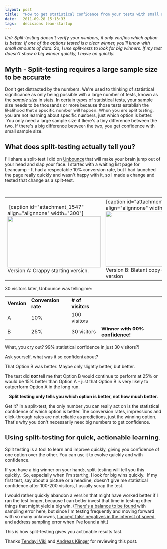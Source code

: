```yaml
---
layout: post
title:  "How to get statistical confidence from your tests with small amounts of data."
date:   2011-09-28 15:13:33
tags:   decisions lean-startup
---
```


<em>tl;dr Split-testing doesn't verify your numbers, it only verifies which option is better. If one of the options tested is a clear winner, you'll know with small amounts of data. So, I use split-tests to look for big winners. If my test doesn't show a big winner quickly, I move on quickly.</em>
<h2><strong>Myth - Split-testing requires a large sample size to be accurate</strong></h2>
Don't get distracted by the numbers. We're used to thinking of statistical significance as only being possible with a large number of tests, known as the <em>sample size</em> in stats. In certain types of statistical tests, your sample size needs to be thousands or more because those tests establish the likelihood that a specific number will happen. When you are split testing, you are not learning about specific numbers, just which option is better.  You only need a large sample size if there's a tiny difference between the two. If there's a big difference between the two, you get confidence with small sample size.
<h2><strong>What does split-testing actually tell you?</strong></h2>
I'll share a split-test I did on <a href="http://unbounce.com">Unbounce</a> that will make your brain jump out of your head and slap your face. I started with a waiting list page for Leancamp - It had a respectable 10% conversion rate, but I had launched the page really quickly and wasn't happy with it, so I made a change and tested that change as a split-test.

&nbsp;
<table>
<tbody>
<tr>
<td> [caption id="attachment_1547" align="alignnone" width="300"]<a href="https://dl.dropboxusercontent.com/u/6606104/www/saintsal/img/2011/09/Preview-B-_Leancamp-membership_.png"><img class="size-medium wp-image-1547" title="Preview [B] - _Leancamp membership_" src="https://dl.dropboxusercontent.com/u/6606104/www/saintsal/img/2011/09/Preview-B-_Leancamp-membership_-300x165.png" alt="" width="300" height="165" /></a> Version A: Crappy starting version.</td>
<td>[caption id="attachment_1546" align="alignnone" width="300"]<a href="https://dl.dropboxusercontent.com/u/6606104/www/saintsal/img/2011/09/Preview-C-_Leancamp-membership_.png"><img class="size-medium wp-image-1546" title="Preview [C] - _Leancamp membership_" src="https://dl.dropboxusercontent.com/u/6606104/www/saintsal/img/2011/09/Preview-C-_Leancamp-membership_-300x180.png" alt="" width="300" height="180" /></a> Version B: Blatant copy of Buffer version</td>
</tr>
</tbody>
</table>
30 visitors later, Unbounce was telling me:
<table>
<tbody>
<tr>
<td><strong>Version</strong></td>
<td><strong>Conversion rate</strong></td>
<td><strong># of visitors</strong></td>
<td></td>
</tr>
<tr>
<td>A</td>
<td>10%</td>
<td>100 visitors</td>
<td></td>
</tr>
<tr>
<td>B</td>
<td>25%</td>
<td>30 visitors</td>
<td><strong>Winner with 99% confidence!</strong></td>
</tr>
</tbody>
</table>
What, you cry out? 99% statistical confidence in just 30 visitors?!

Ask yourself, what was it so confident about?

That Option B was better. Maybe only slightly better, but better.

The test did <em><strong>not</strong></em> tell me that Option B would continue to perform at 25% or would be 15% better than Option A - just that Option B is very likely to outperform Option A in the long run.
<p style="text-align: center;"><strong>Split testing only tells you which option is better, not how much better.</strong></p>
Get it? In a split-test, the only number you can really act on is the statistical confidence of which option is better. The conversion rates, impressions and click-through rates are not reliable as predictions, just the winning option. That's why you don't necessarily need big numbers to get confidence.
<h2>Using split-testing for quick, actionable learning.</h2>
Split testing is a tool to learn and improve quickly, giving you confidence of one option over the other. You can use it to evolve quickly and with confidence.

If you have a big winner on your hands, split-testing will tell you this quickly.  So, especially when I'm starting, I look for big wins quickly.  If my first test, say about a picture or a headline, doesn't give me statistical confidence after 100-200 visitors, I usually scrap the test.

I would rather quickly abandon a version that might have worked better if I ran the test longer, because I can better invest that time in testing other things that might yield a big win. (<a href="http://mindtheproduct.com/2012/08/experiments-101/">There's a balance to be found </a>with sampling error here, but since I'm testing frequently and moving forward with so many unknowns, <a href="http://giffconstable.com/2012/05/tips-for-low-volume-ab-testing/">I accept false negatives in the interest of speed</a>, and address sampling error when I've found a hit.)

This is how split-testing gives you actionable results fast.

Thanks <a href="http://www.tendayiviki.com">Tendayi Viki</a> and <a href="http://klinger.io">Andreas Klinger</a> for reviewing this post.
